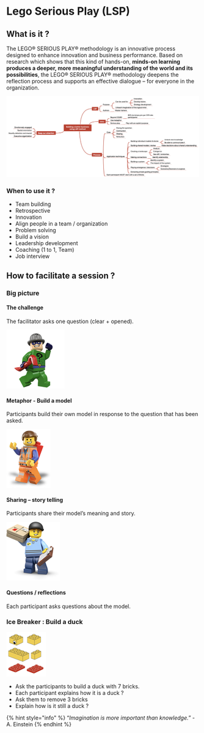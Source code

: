 # Lego Serious Play \(LSP\)

## What is it ?

The LEGO® SERIOUS PLAY® methodology is an innovative process designed to enhance innovation and business performance. Based on research which shows that this kind of hands-on, **minds-on learning produces a deeper, more meaningful understanding of the world and its possibilities**, the LEGO® SERIOUS PLAY® methodology deepens the reflection process and supports an effective dialogue – for everyone in the organization.

![](../../.gitbook/assets/image%20%28133%29.png)

### When to use it ?

* Team building
* Retrospective
* Innovation
* Align people in a team / organization
* Problem solving 
* Build a vision
* Leadership development
* Coaching \(1 to 1, Team\)
* Job interview

## How to facilitate a session ?

### Big picture

#### The challenge

The facilitator asks one question \(clear + opened\).

![](../../.gitbook/assets/image%20%28124%29.png)

#### Metaphor - Build a model

Participants build their own model in response to the question that has been asked.

![](../../.gitbook/assets/image%20%28130%29.png)

#### Sharing – story telling

Participants share their model’s meaning and story.

![](../../.gitbook/assets/image%20%28140%29.png)

#### Questions / reflections

Each participant asks questions about the model.

### Ice Breaker : Build a duck

![](../../.gitbook/assets/image%20%28125%29.png)

* Ask the participants to build a duck with 7 bricks.
* Each participant explains how it is a duck ?
* Ask them to remove 3 bricks 
* Explain how is it still a duck ?

{% hint style="info" %}
“_Imagination is more important than knowledge._” - A. Einstein
{% endhint %}



